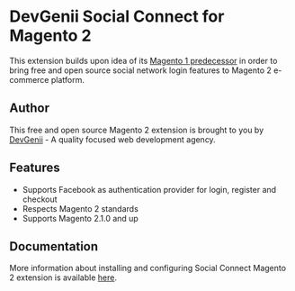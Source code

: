 # DevGenii Social Connect for Magento 2

This extension builds upon idea of its [Magento 1 predecessor](https://github.com/Marko-M/Inchoo_SocialConnect/) in order to bring free and open source social network login features to Magento 2 e-commerce platform.

## Author

This free and open source Magento 2 extension is brought to you by [DevGenii](https://devgenii.com) - A quality focused web development agency.

## Features

* Supports Facebook as authentication provider for login, register and checkout
* Respects Magento 2 standards
* Supports Magento 2.1.0 and up

## Documentation

More information about installing and configuring Social Connect Magento 2 extension is available [here](http://www.techytalk.info/magento-2/socialconnect/). 